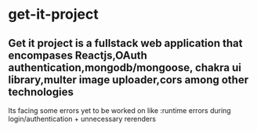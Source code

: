# get-it-project
Get it project is a fullstack web application that encompases Reactjs,OAuth authentication,mongodb/mongoose,
chakra ui library,multer image uploader,cors among other technologies
---------------------------------------------------------------
Its facing some errors yet to be worked on like :runtime errors during login/authentication + unnecessary rerenders
